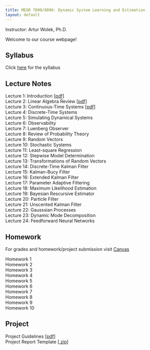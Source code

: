 ```yaml
---
title: MEGR 7090/8090: Dynamic System Learning and Estimation 
layout: default
---
```

Instructor: Artur Wolek, Ph.D.

Welcome to our course webpage!

## Syllabus
Click [here](syllabus.pdf) for the syllabus

## Lecture Notes
Lecture 1: Introduction [[pdf]](lectures/L1_Introduction.pdf)  
Lecture 2: Linear Algebra Review [[pdf]](lectures/L2_LinearAlgebraReview.pdf)  
Lecture 3: Continuous-Time Systems [[pdf]](lectures/L3_ContinuousSystems.pdf)  
Lecture 4: Discrete-Time Systems  
Lecture 5: Simulating Dynamical Systems  
Lecture 6: Observability  
Lecture 7: Luenberg Observer  
Lecture 8: Review of Probability Theory  
Lecture 9: Random Vectors  
Lecture 10: Stochastic Systems  
Lecture 11: Least-square Regression    
Lecture 12: Stepwise Model Determination    
Lecture 13: Transformations of Random Vectors    
Lecture 14: Discrete-Time Kalman Filter    
Lecture 15: Kalman-Bucy Filter    
Lecture 16: Extended Kalman Filter    
Lecture 17: Parameter Adaptive Filtering    
Lecture 18: Maximum Likelihood Estimation    
Lecture 19: Bayesian Rescursive Estimator    
Lecture 20: Particle Filter    
Lecture 21: Unscented Kalman Filter    
Lecture 22: Gausssian Processes    
Lecture 23: Dynamic Mode Decomposition    
Lecture 24: Feedforward Neural Networks    

## Homework
For grades and homework/project submission visit [Canvas](https://canvas.charlotte.edu/)
  
Homework 1  
Homework 2  
Homework 3  
Homework 4  
Homework 5  
Homework 6  
Homework 7  
Homework 8  
Homework 9  
Homework 10   

## Project
Project Guidelines [[pdf]](project/project.pdf)  
Project Report Template [[.zip]](project/template.zip)

 
 
